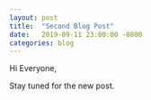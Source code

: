 ```yaml
---
layout: post
title:  "Second Blog Post"
date:   2019-09-11 23:00:00 -0800
categories: blog
---
```


Hi Everyone,

  Stay tuned for the new post.


